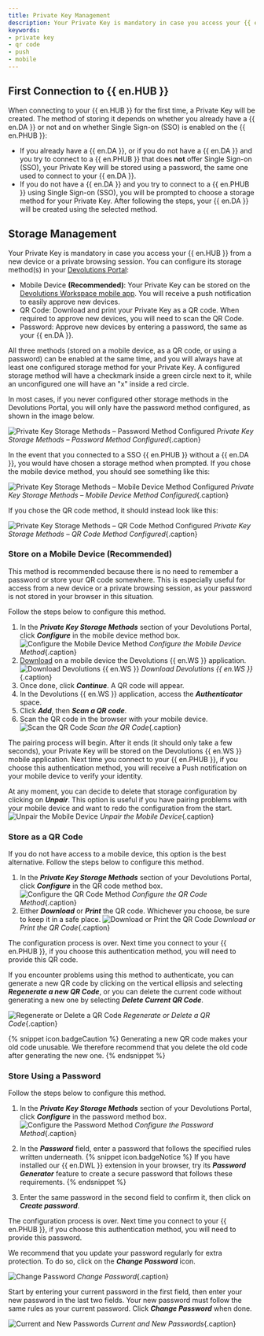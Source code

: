 ```yaml
---
title: Private Key Management
description: Your Private Key is mandatory in case you access your {{ en.HUB }} from a new device or a private browsing session. You can configure its storage method(s) in your Devolutions Portal.
keywords:
- private key
- qr code
- push
- mobile
---
```

## First Connection to {{ en.HUB }}

When connecting to your {{ en.HUB }} for the first time, a Private Key will be created. The method of storing it depends on whether you already have a {{ en.DA }} or not and on whether Single Sign-on (SSO) is enabled on the {{ en.PHUB }}:
* If you already have a {{ en.DA }}, or if you do not have a {{ en.DA }} and you try to connect to a {{ en.PHUB }} that does **not** offer Single Sign-on (SSO), your Private Key will be stored using a password, the same one used to connect to your {{ en.DA }}.
* If you do not have a {{ en.DA }} and you try to connect to a {{ en.PHUB }} using Single Sign-on (SSO), you will be prompted to choose a storage method for your Private Key. After following the steps, your {{ en.DA }} will be created using the selected method.

## Storage Management

Your Private Key is mandatory in case you access your {{ en.HUB }} from a new device or a private browsing session. You can configure its storage method(s) in your [Devolutions Portal](https://portal.devolutions.com/security/private-key):

* Mobile Device **(Recommended)**: Your Private Key can be stored on the [Devolutions Workspace mobile app](https://devolutions.net/workspace/). You will receive a push notification to easily approve new devices.
* QR Code: Download and print your Private Key as a QR code. When required to approve new devices, you will need to scan the QR Code.
* Password: Approve new devices by entering a password, the same as your {{ en.DA }}.

All three methods (stored on a mobile device, as a QR code, or using a password) can be enabled at the same time, and you will always have at least one configured storage method for your Private Key. A configured storage method will have a checkmark inside a green circle next to it, while an unconfigured one will have an "x" inside a red circle.

In most cases, if you never configured other storage methods in the Devolutions Portal, you will only have the password method configured, as shown in the image below.

![Private Key Storage Methods – Password Method Configured](/img/en/kb/KB2185.png)
*Private Key Storage Methods – Password Method Configured*{.caption}

In the event that you connected to a SSO {{ en.PHUB }} without a {{ en.DA }}, you would have chosen a storage method when prompted. If you chose the mobile device method, you should see something like this:

![Private Key Storage Methods – Mobile Device Method Configured](/img/en/kb/KB2186.png)
*Private Key Storage Methods – Mobile Device Method Configured*{.caption}

If you chose the QR code method, it should instead look like this:

![Private Key Storage Methods – QR Code Method Configured](/img/en/kb/KB2187.png)
*Private Key Storage Methods – QR Code Method Configured*{.caption}

### Store on a Mobile Device (Recommended)

This method is recommended because there is no need to remember a password or store your QR code somewhere. This is especially useful for access from a new device or a private browsing session, as your password is not stored in your browser in this situation.

Follow the steps below to configure this method.

1. In the ***Private Key Storage Methods*** section of your Devolutions Portal, click ***Configure*** in the mobile device method box.  
![Configure the Mobile Device Method](/img/en/kb/KB2188.png)
*Configure the Mobile Device Method*{.caption}
1. [Download](https://devolutions.net/workspace/) on a mobile device the Devolutions {{ en.WS }} application.  
![Download Devolutions {{ en.WS }}](/img/en/kb/KB2189.png)
*Download Devolutions {{ en.WS }}*{.caption}
1. Once done, click ***Continue***. A QR code will appear.
1. In the Devolutions {{ en.WS }} application, access the ***Authenticator*** space.
1. Click ***Add***, then ***Scan a QR code***.
1. Scan the QR code in the browser with your mobile device.
![Scan the QR Code](/img/en/kb/KB2190.png)
*Scan the QR Code*{.caption}  

The pairing process will begin. After it ends (it should only take a few seconds), your Private Key will be stored on the Devolutions {{ en.WS }} mobile application. Next time you connect to your {{ en.PHUB }}, if you choose this authentication method, you will receive a Push notification on your mobile device to verify your identity.  

At any moment, you can decide to delete that storage configuration by clicking on ***Unpair***. This option is useful if you have pairing problems with your mobile device and want to redo the configuration from the start.  
![Unpair the Mobile Device](/img/en/kb/KB2191.png)
*Unpair the Mobile Device*{.caption}

### Store as a QR Code

If you do not have access to a mobile device, this option is the best alternative. Follow the steps below to configure this method.

1. In the ***Private Key Storage Methods*** section of your Devolutions Portal, click ***Configure*** in the QR code method box.  
![Configure the QR Code Method](/img/en/kb/KB2192.png)
*Configure the QR Code Method*{.caption}
1. Either ***Download*** or ***Print*** the QR code. Whichever you choose, be sure to keep it in a safe place.
![Download or Print the QR Code](/img/en/kb/KB2193.png)
*Download or Print the QR Code*{.caption}

The configuration process is over. Next time you connect to your {{ en.PHUB }}, if you choose this authentication method, you will need to provide this QR code.

If you encounter problems using this method to authenticate, you can generate a new QR code by clicking on the vertical ellipsis and selecting ***Regenerate a new QR Code***, or you can delete the current code without generating a new one by selecting ***Delete Current QR Code***.  

![Regenerate or Delete a QR Code](/img/en/kb/KB2194.png)
*Regenerate or Delete a QR Code*{.caption}

{% snippet icon.badgeCaution %}
Generating a new QR code makes your old code unusable. We therefore recommend that you delete the old code after generating the new one.
{% endsnippet %}  

### Store Using a Password

Follow the steps below to configure this method.

1. In the ***Private Key Storage Methods*** section of your Devolutions Portal, click ***Configure*** in the password method box.  
![Configure the Password Method](/img/en/kb/KB2195.png)
*Configure the Password Method*{.caption}  
1. In the ***Password*** field, enter a password that follows the specified rules written underneath.
{% snippet icon.badgeNotice %}
If you have installed our {{ en.DWL }} extension in your browser, try its ***Password Generator*** feature to create a secure password that follows these requirements.
{% endsnippet %}  

3. Enter the same password in the second field to confirm it, then click on ***Create password***.

The configuration process is over. Next time you connect to your {{ en.PHUB }}, if you choose this authentication method, you will need to provide this password.

We recommend that you update your password regularly for extra protection. To do so, click on the ***Change Password*** icon.

![Change Password](/img/en/kb/KB2196.png)
*Change Password*{.caption}

Start by entering your current password in the first field, then enter your new password in the last two fields. Your new password must follow the same rules as your current password. Click ***Change Password*** when done.

![Current and New Passwords](/img/en/kb/KB2197.png)
*Current and New Passwords*{.caption}
